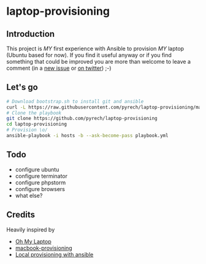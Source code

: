 # laptop-provisioning

## Introduction

This project is *MY* first experience with Ansible to provision *MY* laptop
(Ubuntu based for now).
If you find it useful anyway or if you find something that could be improved
you are more than welcome to leave a comment (in a
[new issue](https://github.com/pyrech/laptop-provisioning/issues/new) or
[on twitter](https://twitter.com/pyrech)) ;-)

## Let's go

```bash
# Download bootstrap.sh to install git and ansible
curl -L https://raw.githubusercontent.com/pyrech/laptop-provisioning/master/bootstrap.sh | bash
# Clone the playbook
git clone https://github.com/pyrech/laptop-provisioning
cd laptop-provisioning
# Provision \o/
ansible-playbook -i hosts -b --ask-become-pass playbook.yml
```

## Todo

- configure ubuntu
- configure terminator
- configure phpstorm
- configure browsers
- what else?

## Credits

Heavily inspired by
- [Oh My Laptop](https://github.com/xiaohanyu/oh-my-laptop)
- [macbook-provisioning](https://github.com/craigmarvelley/macbook-provisioning)
- [Local provisioning with ansible](http://marvelley.com/blog/2014/04/11/local-provisioning-with-ansible/)
